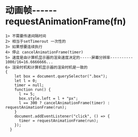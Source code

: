 # 动画帧------requestAnimationFrame(fn)
	1> 不需要传递间隔时间
	2> 相当于setTimerout 一次性的
	3> 如果想要连续执行
	4> 停止 cancelAnimationFrame(timer)
	5> 速度是由计算机显示器的渲染速度决定的-----屏幕分辨率----------          1000/16=16.6666666...
	6> 渲染时机和计算机显示器的渲染时机是一致的
	{
	    let box = document.querySelector(".box");
	    let l = 0;
	    timer = null;
	    function run() {
	      l += 5;
	      box.style.left = l + "px";
	      l == 300 ? cancelAnimationFrame(timer) : requestAnimationFrame(run);
	    }
	    document.addEventListener("click", () => {
	      timer = requestAnimationFrame(run);
	    });
	  }

